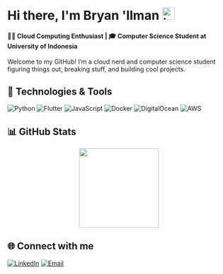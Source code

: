 # Hi there, I'm Bryan 'Ilman <img src="https://user-images.githubusercontent.com/1303154/88677602-1635ba80-d120-11ea-84d8-d263ba5fc3c0.gif" width="28px" height="28px" alt="hi"> 

#### 👨‍💻 Cloud Computing Enthusiast | 🎓 Computer Science Student at University of Indonesia  

Welcome to my GitHub! I’m a cloud nerd and computer science student figuring things out, breaking stuff, and building cool projects.

## 🔧 Technologies & Tools  
![Python](https://img.shields.io/badge/-Python-3776AB?logo=python&logoColor=white&style=flat-square)
![Flutter](https://img.shields.io/badge/-Flutter-02569B?logo=flutter&logoColor=white&style=flat-square)
![JavaScript](https://img.shields.io/badge/-JavaScript-F7DF1E?logo=javascript&logoColor=black&style=flat-square)
![Docker](https://img.shields.io/badge/-Docker-2496ED?logo=docker&logoColor=white&style=flat-square)
![DigitalOcean](https://img.shields.io/badge/-DigitalOcean-0080FF?logo=digitalocean&logoColor=white&style=flat-square)
![AWS](https://img.shields.io/badge/-AWS-FF9900?logo=amazon-aws&logoColor=white&style=flat-square)

## 📊 GitHub Stats  

<p align="center">
  <a href="https://github.com/bryan-ilman-on-github">
    <img height="180em" src="https://github-readme-stats.vercel.app/api/top-langs/?username=bryan-ilman-on-github&layout=compact&theme=dark&bg_color=30,0F2027,203A43,2C5364&title_color=fff&text_color=fff"/>
  </a>
</p>

## 🌐 Connect with me  

[![LinkedIn](https://img.shields.io/badge/-LinkedIn-0077B5?logo=linkedin&logoColor=white&style=flat-square)](https://www.linkedin.com/in/bryan-ilman)
[![Email](https://img.shields.io/badge/-Email-D14836?logo=gmail&logoColor=white&style=flat-square)](mailto:bryanilman20@gmail.com)
